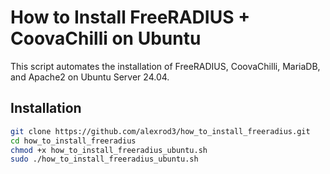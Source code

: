 # How to Install FreeRADIUS + CoovaChilli on Ubuntu

This script automates the installation of FreeRADIUS, CoovaChilli, MariaDB, and Apache2 on Ubuntu Server 24.04.

## Installation

```bash
git clone https://github.com/alexrod3/how_to_install_freeradius.git
cd how_to_install_freeradius
chmod +x how_to_install_freeradius_ubuntu.sh
sudo ./how_to_install_freeradius_ubuntu.sh
